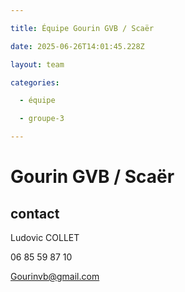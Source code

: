 ```yaml
---

title: Équipe Gourin GVB / Scaër

date: 2025-06-26T14:01:45.228Z

layout: team

categories:

  - équipe

  - groupe-3

---
```


# Gourin GVB / Scaër



## contact 

Ludovic COLLET

06 85 59 87 10

Gourinvb@gmail.com

